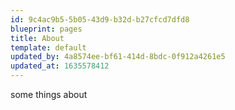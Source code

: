 ```yaml
---
id: 9c4ac9b5-5b05-43d9-b32d-b27cfcd7dfd8
blueprint: pages
title: About
template: default
updated_by: 4a8574ee-bf61-414d-8bdc-0f912a4261e5
updated_at: 1635578412
---
```

some things about